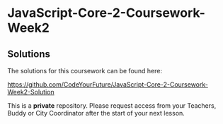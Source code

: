 # JavaScript-Core-2-Coursework-Week2


## Solutions

The solutions for this coursework can be found here:

https://github.com/CodeYourFuture/JavaScript-Core-2-Coursework-Week2-Solution

This is a **private** repository. Please request access from your Teachers, Buddy or City Coordinator after the start of your next lesson.

